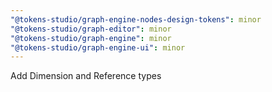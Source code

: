 ```yaml
---
"@tokens-studio/graph-engine-nodes-design-tokens": minor
"@tokens-studio/graph-editor": minor
"@tokens-studio/graph-engine": minor
"@tokens-studio/graph-engine-ui": minor
---
```


Add Dimension and Reference types

